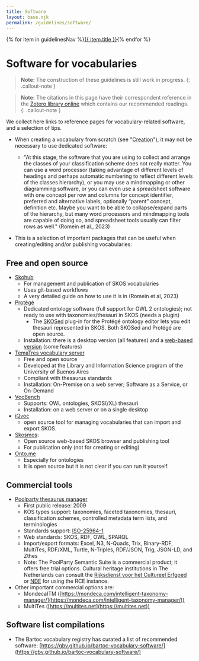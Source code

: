 ```yaml
---
title: Software
layout: base.njk
permalink: /guidelines/software/
---
```

<nav class="localNav">
  {% for item in guidelinesNav %}<a href="{{ item.url }}" class="{% if page.url == item.url %}active{% endif %}">{{ item.title }}</a>{% endfor %}
</nav>

# Software for vocabularies

> **Note:** The construction of these guidelines is still work in progress.
{: .callout-note }

> **Note:** The citations in this page have their correspondent reference in the [Zotero library online](https://www.zotero.org/groups/5970044/fair_vocabularies_learn/library) which contains our recommended readings.
{: .callout-note }


We collect here links to reference pages for vocabulary-related software, and a selection of tips.

- When creating a vocabulary from scratch (see "[Creation](https://registry.vocabs.clariah.nl/guidelines/creation/)"), it may not be necessary to use dedicated software:
	- "At this stage, the software that you are using to collect and arrange the classes of your classification scheme does not really matter. You can use a word processor (taking advantage of different levels of headings and perhaps automatic numbering to reflect different levels of the classes hierarchy), or you may use a mindmapping or other diagramming software, or you can even use a spreadsheet software with one concept per row and columns for concept identifier, preferred and alternative labels, optionally “parent” concept, definition etc. Maybe you want to be able to collapse/expand parts of the hierarchy, but many word processors and mindmapping tools are capable of doing so, and spreadsheet tools usually can filter rows as well." (Romein et al., 2023)

- This is a selection of important packages that can be useful when creating/editing and/or publishing vocabularies:

## Free and open source

- [Skohub](https://skohub.io/)
	- For management and publication of SKOS vocabularies
	- Uses git-based workflows
	- A very detailed guide on how to use it is in (Romein et al, 2023)
- [Protégé](https://protege.stanford.edu/)
	- Dedicated ontology software (full support for OWL 2 ontologies); not ready to use with taxonomies/thesauri in SKOS (needs a plugin)
		- The [SKOSed](https://code.google.com/archive/p/skoseditor/) plug-in for the Protégé ontology editor lets you edit thesauri represented in SKOS. Both SKOSed and Protégé are open source.
	- Installation: there is a desktop version (all features) and a [web-based version](https://webprotege.stanford.edu/) (some features)
- [TemaTres vocabulary server](https://github.com/tematres/TemaTres-Vocabulary-Server)
	- Free and open source
	- Developed at the Library and Information Science program of the University of Buenos Aires
	- Compliant with thesaurus standards
	- Installation: On-Premise on a web server; Software as a Service, or On-Demand
- [VocBench](https://vocbench.uniroma2.it/)
	- Supports: OWL ontologies, SKOS(/XL) thesauri
	- Installation: on a web server or on a single desktop
- [iQvoc](https://iqvoc.net/) 
	- open source tool for managing vocabularies that can import and export SKOS.
- [Skosmos](https://skosmos.org/):
	- Open source web-based SKOS browser and publishing tool
	- For publication only (not for creating or editing)
- [Onto.me](https://ontome.net/)
	- Especially for ontologies
	- It is open source but it is not clear if you can run it yourself.

## Commercial tools

- [Poolparty thesaurus manager](https://www.poolparty.biz/poolparty-thesaurus-manager)
	- First public release: 2009
	- KOS types support: taxonomies, faceted taxonomies, thesauri, classification schemes, controlled metadata term lists, and terminologies
	- Standards support: [ISO-25964-1](https://help.poolparty.biz/8.1/en/poolparty-reference-and-glossary/iso-25964-1-guidelines-for-thesaurus-management-software-and-how-poolparty-maps-to-them.html)
	- Web standards: SKOS, RDF, OWL, SPARQL
	- Import/export formats: Excel, N3, N-Quads, Trix, Binary-RDF, MultiTes, RDF/XML, Turtle, N-Triples, RDF/JSON, Trig, JSON-LD, and Zthes
	- Note: The PoolParty Semantic Suite is a commercial product; it offers free trial options. Cultural heritage institutions in The Netherlands can consult the [Rijksdienst voor het Cultureel Erfgoed](https://www.cultureelerfgoed.nl/actueel/nieuws/2023/09/26/verbinden-van-collecties-met-het-termennetwerk) or [NDE](https://netwerkdigitaalerfgoed.nl/) for using the RCE instance.
- Other important commercial options are: 
	- MondecaITM ([https://mondeca.com/intelligent-taxonomy-manager/](https://mondeca.com/intelligent-taxonomy-manager/))
	- MultiTes ([https://multites.net](https://multites.net))

## Software list compilations
- The Bartoc vocabulary registry has curated a list of recommended software: [https://gbv.github.io/bartoc-vocabulary-software/](https://gbv.github.io/bartoc-vocabulary-software/)